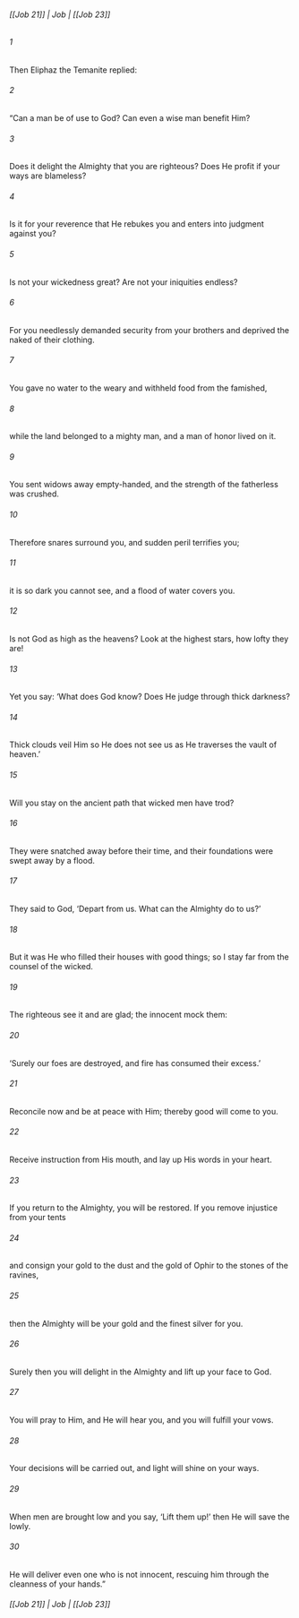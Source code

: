 ###### [[Job 21]] | Job | [[Job 23]]

###### 1
Then Eliphaz the Temanite replied:
###### 2
“Can a man be of use to God? Can even a wise man benefit Him?
###### 3
Does it delight the Almighty that you are righteous? Does He profit if your ways are blameless?
###### 4
Is it for your reverence that He rebukes you and enters into judgment against you?
###### 5
Is not your wickedness great? Are not your iniquities endless?
###### 6
For you needlessly demanded security from your brothers and deprived the naked of their clothing.
###### 7
You gave no water to the weary and withheld food from the famished,
###### 8
while the land belonged to a mighty man, and a man of honor lived on it.
###### 9
You sent widows away empty-handed, and the strength of the fatherless was crushed.
###### 10
Therefore snares surround you, and sudden peril terrifies you;
###### 11
it is so dark you cannot see, and a flood of water covers you.
###### 12
Is not God as high as the heavens? Look at the highest stars, how lofty they are!
###### 13
Yet you say: ‘What does God know? Does He judge through thick darkness?
###### 14
Thick clouds veil Him so He does not see us as He traverses the vault of heaven.’
###### 15
Will you stay on the ancient path that wicked men have trod?
###### 16
They were snatched away before their time, and their foundations were swept away by a flood.
###### 17
They said to God, ‘Depart from us. What can the Almighty do to us?’
###### 18
But it was He who filled their houses with good things; so I stay far from the counsel of the wicked.
###### 19
The righteous see it and are glad; the innocent mock them:
###### 20
‘Surely our foes are destroyed, and fire has consumed their excess.’
###### 21
Reconcile now and be at peace with Him; thereby good will come to you.
###### 22
Receive instruction from His mouth, and lay up His words in your heart.
###### 23
If you return to the Almighty, you will be restored. If you remove injustice from your tents
###### 24
and consign your gold to the dust and the gold of Ophir to the stones of the ravines,
###### 25
then the Almighty will be your gold and the finest silver for you.
###### 26
Surely then you will delight in the Almighty and lift up your face to God.
###### 27
You will pray to Him, and He will hear you, and you will fulfill your vows.
###### 28
Your decisions will be carried out, and light will shine on your ways.
###### 29
When men are brought low and you say, ‘Lift them up!’ then He will save the lowly.
###### 30
He will deliver even one who is not innocent, rescuing him through the cleanness of your hands.”

###### [[Job 21]] | Job | [[Job 23]]
